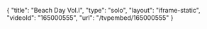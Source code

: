 {
    "title": "Beach Day Vol.I",
    "type": "solo",
    "layout": "iframe-static",
    "videoId": "165000555",
    "url": "\/tvpembed\/165000555"
}